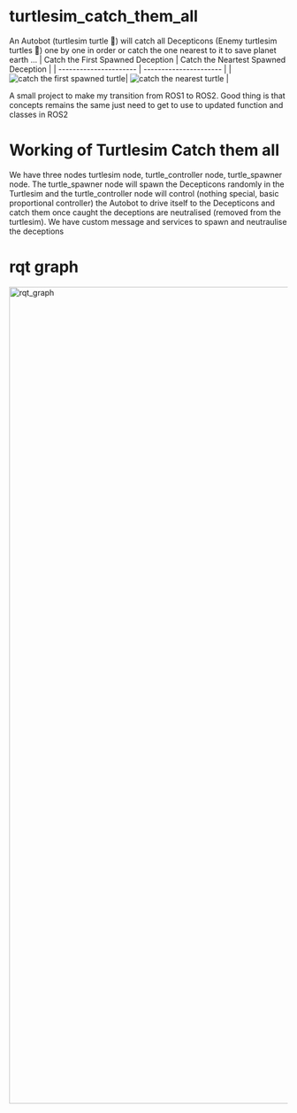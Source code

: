 # turtlesim_catch_them_all



An Autobot (turtlesim turtle 🤖) will catch all Decepticons (Enemy turtlesim turtles 👾) one by one in order or catch the one nearest to it to save planet earth ...
| Catch the First Spawned Deception          | Catch the Neartest Spawned Deception               |
| ---------------------- | ---------------------- |
| ![catch the first spawned turtle](https://github.com/user-attachments/assets/2cafad9b-09ce-4dec-af96-381f3cd0fbb0)| ![catch the nearest turtle](https://github.com/user-attachments/assets/0a5040f4-8662-48d0-ac73-e7f8d575e240) |





A small project to make my transition from ROS1 to ROS2. Good thing is that concepts remains the same just need to get to use to updated function and classes in ROS2

# Working of Turtlesim Catch them all

We have three nodes turtlesim node, turtle_controller node, turtle_spawner node. The turtle_spawner node will spawn the Decepticons randomly in the Turtlesim and the turtle_controller node will control (nothing special, basic proportional controller) the Autobot to drive itself to the Decepticons and catch them once caught the deceptions are neutralised (removed from the turtlesim). We have custom message and services to spawn and neutraulise the deceptions

# rqt graph

<img width="2172" height="1476" alt="rqt_graph" src="https://github.com/user-attachments/assets/f352a5ac-8914-45f2-945a-1129ec0350ed" />




